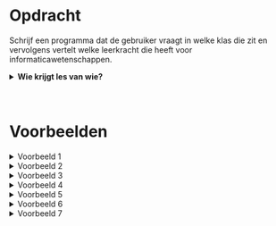# <b>Opdracht</b>
Schrijf een programma dat de gebruiker vraagt in welke klas die zit en vervolgens vertelt welke leerkracht die heeft voor informaticawetenschappen.

<details markdown="1">
<summary><b>Wie krijgt les van wie?</b></summary>
* 4NW4 krijgt les van Mevr. Derck.
* 4NW3 krijgt les van Mevr. Michiels.
* 4NW2, 4NW1, 4EW2, en 4EW1 krijgen les van Mr. Atsma.
* Alle andere klassen krijgen geen informaticawetenschappen
</details>

<br>
<br>

# Voorbeelden

<details markdown="1"><summary>Voorbeeld 1</summary>
### Invoer
```console?lang=python
4GL
```

### Uitvoer
```console?lang=python
Jij krijgt geen informaticawetenschappen.
```
</details>

<details markdown="1"><summary>Voorbeeld 2</summary>
### Invoer
```console?lang=python
4NW4
```

### Uitvoer
```console?lang=python
Jouw leerkracht voor informaticawetenschappen is Mevr. Derck.
```
</details>

<details markdown="1"><summary>Voorbeeld 3</summary>
### Invoer
```console?lang=python
4NW3
```

### Uitvoer
```console?lang=python
Jouw leerkracht voor informaticawetenschappen is Mevr. Michiels.
```
</details>

<details markdown="1"><summary>Voorbeeld 4</summary>
### Invoer
```console?lang=python
4NW2
```

### Uitvoer
```console?lang=python
Jouw leerkracht voor informaticawetenschappen is Mr. Atsma.
```
</details>

<details markdown="1"><summary>Voorbeeld 5</summary>
### Invoer
```console?lang=python
4NW1
```

### Uitvoer
```console?lang=python
Jouw leerkracht voor informaticawetenschappen is Mr. Atsma.
```
</details>

<details markdown="1"><summary>Voorbeeld 6</summary>
### Invoer
```console?lang=python
4EW2
```

### Uitvoer
```console?lang=python
Jouw leerkracht voor informaticawetenschappen is Mr. Atsma.
```
</details>

<details markdown="1"><summary>Voorbeeld 7</summary>
### Invoer
```console?lang=python
4EW1
```

### Uitvoer
```console?lang=python
Jouw leerkracht voor informaticawetenschappen is Mr. Atsma.
```
</details>